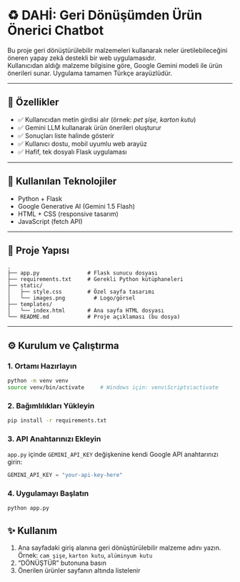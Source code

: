 
# ♻️ DAHİ: Geri Dönüşümden Ürün Önerici Chatbot

Bu proje geri dönüştürülebilir malzemeleri kullanarak neler üretilebileceğini öneren yapay zekâ destekli bir web uygulamasıdır.  
Kullanıcıdan aldığı malzeme bilgisine göre, Google Gemini modeli ile ürün önerileri sunar. Uygulama tamamen Türkçe arayüzlüdür.

---

## 🚀 Özellikler

- ✅ Kullanıcıdan metin girdisi alır (örnek: *pet şişe, karton kutu*)
- ✅ Gemini LLM kullanarak ürün önerileri oluşturur
- ✅ Sonuçları liste halinde gösterir
- ✅ Kullanıcı dostu, mobil uyumlu web arayüz
- ✅ Hafif, tek dosyalı Flask uygulaması

---

## 🧰 Kullanılan Teknolojiler

- Python + Flask
- Google Generative AI (Gemini 1.5 Flash)
- HTML + CSS (responsive tasarım)
- JavaScript (fetch API)

---

## 📁 Proje Yapısı

```
.
├── app.py               # Flask sunucu dosyası
├── requirements.txt     # Gerekli Python kütüphaneleri
├── static/
│   ├── style.css        # Özel sayfa tasarımı
│   └── images.png         # Logo/görsel
├── templates/
│   └── index.html       # Ana sayfa HTML dosyası
└── README.md            # Proje açıklaması (bu dosya)
```

---

## ⚙️ Kurulum ve Çalıştırma

### 1. Ortamı Hazırlayın

```bash
python -m venv venv
source venv/bin/activate     # Windows için: venv\Scripts\activate
```

### 2. Bağımlılıkları Yükleyin

```bash
pip install -r requirements.txt
```

### 3. API Anahtarınızı Ekleyin

`app.py` içinde `GEMINI_API_KEY` değişkenine kendi Google API anahtarınızı girin:

```python
GEMINI_API_KEY = "your-api-key-here"
```

### 4. Uygulamayı Başlatın

```bash
python app.py
```


## ✨ Kullanım

1. Ana sayfadaki giriş alanına geri dönüştürülebilir malzeme adını yazın.  
   Örnek: `cam şişe`, `karton kutu`, `alüminyum kutu`
2. “DÖNÜŞTÜR” butonuna basın
3. Önerilen ürünler sayfanın altında listelenir
